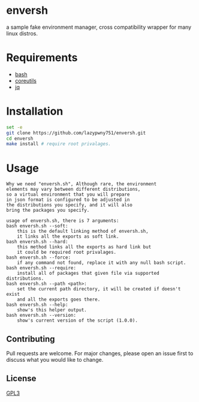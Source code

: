 # enversh
a sample fake environment manager, cross compatibility wrapper for many linux distros.

# Requirements
- [bash](https://github.com/user/repository.git)
- [coreutils](https://github.com/user/repository.git)
- [jq](https://github.com/user/repository.git)

# Installation
```bash
set -e
git clone https://github.com/lazypwny751/enversh.git
cd enversh
make install # require root privalages.
```

# Usage
```
Why we need "enversh.sh", Although rare, the environment 
elements may vary between different distributions,
so a virtual environment that you will prepare 
in json format is configured to be adjusted in
the distributions you specify, and it will also
bring the packages you specify.

usage of enversh.sh, there is 7 arguments:
bash enversh.sh --soft:
	this is the default linking method of enversh.sh,
	it links all the exports as soft link.
bash enversh.sh --hard:
	this method links all the exports as hard link but
	it could be required root privalages.
bash enversh.sh --force:
	if any command not found, replace it with any null bash script.
bash enversh.sh --require:
	install all of packages that given file via supported distributions.
bash enversh.sh --path <path>:
	set the current path directory, it will be created if doesn't exist
	and all the exports goes there.
bash enversh.sh --help:
	show's this helper output.
bash enversh.sh --version: 
	show's current version of the script (1.0.0).
```

## Contributing
Pull requests are welcome. For major changes, please open an issue first to discuss what you would like to change.

## License
[GPL3](https://choosealicense.com/licenses/gpl-3.0/)